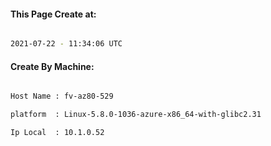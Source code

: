 
   
#### This Page Create at:

```bash

2021-07-22 - 11:34:06 UTC

```

#### Create By Machine:

```bash

Host Name : fv-az80-529

platform  : Linux-5.8.0-1036-azure-x86_64-with-glibc2.31

Ip Local  : 10.1.0.52

```

